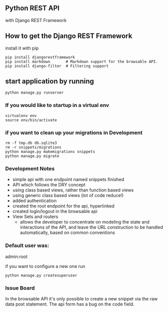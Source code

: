 ## Python REST API
with Django REST Framework

## How to get the Django REST Framework
install it with pip
```
pip install djangorestframework
pip install markdown       # Markdown support for the browsable API.
pip install django-filter  # Filtering support
```

## start application by running
```
python manage.py runserver
```

### If you would like to startup in a virtual env
```
virtualenv env
source env/bin/activate
```

### if you want to clean up your migrations in Development
```
rm -f tmp.db db.sqlite3
rm -r snippets/migrations
python manage.py makemigrations snippets
python manage.py migrate
```

### Development Notes
- simple api with one endpoint named snippets finished
- API which follows the DRY concept
- using class based views, rather than function based views
- using generic class based views (lot of code reduce!)
- added authentication
- created the root endpoint for the api, hyperlinked
- created login/logout in the browsable api
- View Sets and routers
  - allows the developer to concentrate on modeling the state and interactions of the API, and leave the URL construction to be handled automatically, based on common conventions

### Default user was:
admin:root

if you want to configure a new one run
```
python manage.py createsuperuser
```

### Issue Board
In the browsable API it's only possible to create a new snippet via the raw data post statement.
The api form has a bug on the code field.
